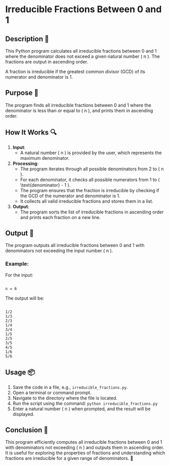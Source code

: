 # Irreducible Fractions Between 0 and 1

## Description 📝

This Python program calculates all irreducible fractions between 0 and 1 where the denominator does not exceed a given natural number \( n \). The fractions are output in ascending order.

A fraction is irreducible if the greatest common divisor (GCD) of its numerator and denominator is 1.

## Purpose 🎯

The program finds all irreducible fractions between 0 and 1 where the denominator is less than or equal to \( n \), and prints them in ascending order.

## How It Works 🔍

1. **Input**:
    - A natural number \( n \) is provided by the user, which represents the maximum denominator.
2. **Processing**:
    - The program iterates through all possible denominators from 2 to \( n \).
    - For each denominator, it checks all possible numerators from 1 to \( \text{denominator} - 1 \).
    - The program ensures that the fraction is irreducible by checking if the GCD of the numerator and denominator is 1.
    - It collects all valid irreducible fractions and stores them in a list.
3. **Output**:
    - The program sorts the list of irreducible fractions in ascending order and prints each fraction on a new line.

## Output 📜

The program outputs all irreducible fractions between 0 and 1 with denominators not exceeding the input number \( n \).

### Example:

For the input:

```

n = 6

```

The output will be:

```

1/2
1/3
2/3
1/4
3/4
1/5
2/5
3/5
4/5
1/6
5/6

```

## Usage 📦

1. Save the code in a file, e.g., `irreducible_fractions.py`.
2. Open a terminal or command prompt.
3. Navigate to the directory where the file is located.
4. Run the script using the command:
   `python irreducible_fractions.py`
5. Enter a natural number \( n \) when prompted, and the result will be displayed.

## Conclusion 🚀

This program efficiently computes all irreducible fractions between 0 and 1 with denominators not exceeding \( n \) and outputs them in ascending order. It is useful for exploring the properties of fractions and understanding which fractions are irreducible for a given range of denominators. 🎯

```

```
